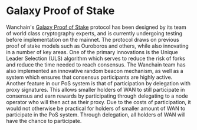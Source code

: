 # Galaxy Proof of Stake

Wanchain's [Galaxy Proof of Stake](ow.ly/aLFn50oIreP) protocol has been designed by its team of world class cryptography experts, and is currently undergoing testing before implementation on the mainnet. The protocol draws on previous proof of stake models such as Ouroboros and others, while also innovating in a number of key areas. One of the primary innovations is the Unique Leader Selection (ULS) algorithm which serves to reduce the risk of forks and reduce the time needed to reach consensus. The Wanchain team has also implemented an innovative random beacon mechanism, as well as a system which ensures that consensus participants are highly active. Another feature in our PoS system is that of participation by delegation with proxy signatures. This allows smaller holders of WAN to still participate in consensus and earn rewards by participating through delegating to a node operator who will then act as their proxy. Due to the costs of participation, it would not otherwise be practical for holders of smaller amount of WAN to participate in the PoS system. Through delegation, all holders of WAN will have the chance to participate. 

